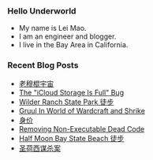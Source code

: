 ### Hello Underworld

- My name is Lei Mao.
- I am an engineer and blogger.
- I live in the Bay Area in California.


### Recent Blog Posts

<!-- BLOG-POST-LIST:START -->
- [老穆棍宇宙](https://leimao.github.io/essay/%E8%80%81%E7%A9%86%E6%A3%8D%E5%AE%87%E5%AE%99/)
- [The &quot;iCloud Storage Is Full&quot; Bug](https://leimao.github.io/blog/iCloud-Storage-Is-Full-Bug/)
- [Wilder Ranch State Park 徒步](https://leimao.github.io/life/Wilder-Ranch-State-Park/)
- [Gruul In World of Wardcraft and Shrike](https://leimao.github.io/blog/World-of-Warcraft-Gruul-Shrike/)
- [身价](https://leimao.github.io/essay/%E8%BA%AB%E4%BB%B7-Bargain/)
- [Removing Non-Executable Dead Code](https://leimao.github.io/blog/Removing-Non-Executable-Dead-Code/)
- [Half Moon Bay State Beach 徒步](https://leimao.github.io/life/Half-Moon-Bay-State-Beach/)
- [圣荷西谋杀案](https://leimao.github.io/essay/%E5%9C%A3%E8%8D%B7%E8%A5%BF%E8%B0%8B%E6%9D%80%E6%A1%88-Fatal-Visit/)
<!-- BLOG-POST-LIST:END -->
